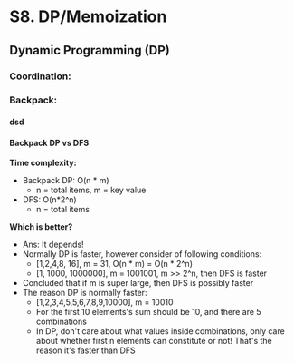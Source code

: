 # S8. DP/Memoization

## Dynamic Programming \(DP\) 

### Coordination:

### Backpack: 

#### dsd

#### Backpack DP vs DFS

**Time complexity:** 

* Backpack DP: O\(n \* m\)
  * n = total items, m = key value
* DFS: O\(n\*2^n\)
  * n = total items

**Which is better?**

* Ans: It depends!
* Normally DP is faster, however consider of following conditions:
  * \[1,2,4,8, 16\], m = 31, O\(n \* m\) = O\(n \* 2^n\)
  * \[1, 1000, 1000000\], m = 1001001, m &gt;&gt; 2^n, then DFS is faster 
* Concluded that if m is super large, then DFS is possibly faster
* The reason DP is normally faster:
  * \[1,2,3,4,5,5,6,7,8,9,10000\], m = 10010
  * For the first 10 elements's sum should be 10, and there are 5 combinations
  * In DP, don't care about what values inside combinations, only care about whether first n elements can constitute or not! That's the reason it's faster than DFS



